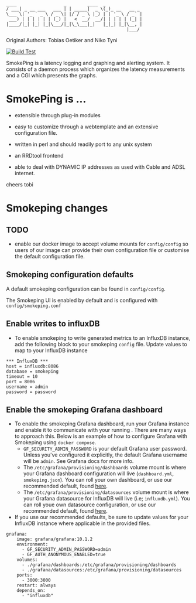 ```
____                  _        ____  _             
/ ___| _ __ ___   ___ | | _____|  _ \(_)_ __   __ _ 
\___ \| '_ ` _ \ / _ \| |/ / _ \ |_) | | '_ \ / _` |
 ___) | | | | | | (_) |   <  __/  __/| | | | | (_| |
|____/|_| |_| |_|\___/|_|\_\___|_|   |_|_| |_|\__, |
                                              |___/ 
```

Original Authors:  Tobias Oetiker <tobi of oetiker.ch> and Niko Tyni <ntyni with iki.fi>

[![Build Test](https://github.com/oetiker/SmokePing/actions/workflows/build-test.yaml/badge.svg)](https://github.com/oetiker/SmokePing/actions/workflows/build-test.yaml)

SmokePing is a latency logging and graphing and
alerting system. It consists of a daemon process which
organizes the latency measurements and a CGI which
presents the graphs.

SmokePing is ...
================

 * extensible through plug-in modules

 * easy to customize through a webtemplate and an extensive
   configuration file.

 * written in perl and should readily port to any unix system

 * an RRDtool frontend

 * able to deal with DYNAMIC IP addresses as used with
   Cable and ADSL internet.


cheers
tobi

# Smokeping changes

## TODO
- enable our docker image to accept volume mounts for `config/config` so users of our image can provide their own configuration file or customise the default configuration file.

## Smokeping configuration defaults
A default smokeping configuration can be found in `config/config`.

The Smokeping UI is enabled by default and is configured with `config/smokeping.conf`


## Enable writes to influxDB
- To enable smokeping to write generated metrics to an InfluxDB instance, add the following block to your smokeping `config` file. Update values to map to your InfluxDB instance
```
*** InfluxDB ***
host = influxdb:8086
database = smokeping
timeout = 10
port = 8086
username = admin
password = password
```

## Enable the smokeping Grafana dashboard
- To enable the smokeping Grafana dashboard, run your Grafana instance and enable it to communicate with your running . There are many ways to approach this. Below is an example of how to configure Grafana with Smokeping using `docker compose`.
  - `GF_SECURITY_ADMIN_PASSWORD` is your default Grafana user password. Unless you've configured it explicitly, the default Grafana username will be `admin`. See Grafana docs for more info.
  - The `/etc/grafana/provisioning/dashboards` volume mount is where your Grafana dashboard configuration will live (`dashboard.yml`, `smokeping.json`). You can roll your own dashboard, or use our recommended default, found [here]().
  - The `/etc/grafana/provisioning/datasources` volume mount is where your Grafana datasource for InfluxDB will live (i.e; `influxdb.yml`). You can roll youe own datasource configuration, or use our recommended default, found [here]().
- If you use our recommended defaults, be sure to update values for your InfluxDB instance where applicable in the provided files.
```
grafana:
    image: grafana/grafana:10.1.2
    environment:
      - GF_SECURITY_ADMIN_PASSWORD=admin
      - GF_AUTH_ANONYMOUS_ENABLED=true
    volumes:
      - ./grafana/dashboards:/etc/grafana/provisioning/dashboards
      - ./grafana/datasources:/etc/grafana/provisioning/datasources
    ports:
      - 3000:3000
    restart: always
    depends_on:
      - "influxdb"

```